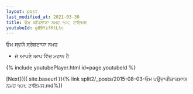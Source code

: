 ```yaml
---
layout: post
last_modified_at: 2021-03-30
title: ਓਮ ਕਪਿਲਾਯਾ ਨਮਹ ੧੦੮ ਟਾਇਮਸ
youtubeId: g89YzfKtLtc
---
```

 
 
 ਓਮ ਸ੍ਵਯੰ ਸ੍ਰੇਸ਼ਟਾਯਾ ਨਮਹ  
 
 -  ਜੋ ਆਪਣੇ ਆਪ ਵਿੱਚ ਮਹਾਨ ਹੈ 
 
  
 
  
 
 
 
 
 
 


{% include youtubePlayer.html id=page.youtubeId %}
 
[Next]({{ site.baseurl }}{% link  split2/_posts/2015-08-03-ਓਮ ਪਉਂਦਾਰੀਕਾਕਸ਼ਾਯ ਨਮਹ ੧੦੮ ਟਾਇਮਸ.md%})
 
